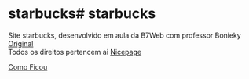 # starbucks# starbucks
Site starbucks, desenvolvido em aula da B7Web com professor Bonieky</br>
<a href="https://nicepage.com/html-templates/preview/starbucks-coffee-17223?device=desktop">Original</a></br>
Todos os direitos pertencem ai <a href="https://nicepage.com/">Nicepage</a></br>

<a href="https://RodRS29.github.io/starbucks/" target= "_blank">Como Ficou</a>
